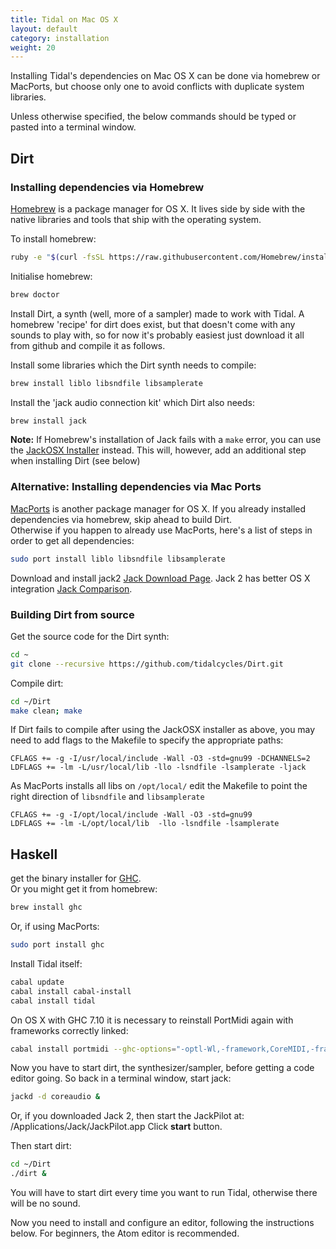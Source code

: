 ```yaml
---
title: Tidal on Mac OS X
layout: default
category: installation
weight: 20
---
```


Installing Tidal's dependencies on Mac OS X can be done via homebrew or MacPorts, but choose only one to avoid conflicts with duplicate system libraries.

Unless otherwise specified, the below commands should be typed or pasted into a terminal window.

## Dirt

### Installing dependencies via Homebrew
[Homebrew](http://brew.sh) is a package manager for OS X. It lives side by side with the native libraries and tools that ship with the operating system.

To install homebrew:

```bash
ruby -e "$(curl -fsSL https://raw.githubusercontent.com/Homebrew/install/master/install)"
```

Initialise homebrew:

```bash
brew doctor
```

Install Dirt, a synth (well, more of a sampler) made to work with
Tidal. A homebrew 'recipe' for dirt does exist, but that doesn't come
with any sounds to play with, so for now it's probably easiest just
download it all from github and compile it as follows.

Install some libraries which the Dirt synth needs to compile:

```bash
brew install liblo libsndfile libsamplerate
```

Install the 'jack audio connection kit' which Dirt also needs:

```bash
brew install jack
```


__Note:__ If Homebrew's installation of Jack fails with a `make` error, you can use the [JackOSX Installer](http://www.jackosx.com/download.html) instead. This will, however, add an additional step when installing Dirt (see below)


### Alternative: Installing dependencies via Mac Ports
[MacPorts](https://www.macports.org/) is another package manager for OS X.
If you already installed dependencies via homebrew, skip ahead to build Dirt.  
Otherwise if you happen to already use MacPorts, here's a list of steps in order to get all dependencies:

```bash
sudo port install liblo libsndfile libsamplerate
```

Download and install jack2 [Jack Download Page](http://jackaudio.org/downloads/). Jack 2 has better OS X integration [Jack Comparison](https://github.com/jackaudio/jackaudio.github.com/wiki/Q_difference_jack1_jack2).

### Building Dirt from source

Get the source code for the Dirt synth:

```bash
cd ~
git clone --recursive https://github.com/tidalcycles/Dirt.git
```

Compile dirt:

```bash
cd ~/Dirt
make clean; make
```


If Dirt fails to compile after using the JackOSX installer as above, you may need to add flags to the Makefile to specify the appropriate paths:

```make
CFLAGS += -g -I/usr/local/include -Wall -O3 -std=gnu99 -DCHANNELS=2
LDFLAGS += -lm -L/usr/local/lib -llo -lsndfile -lsamplerate -ljack
```

As MacPorts installs all libs on `/opt/local/`
edit the Makefile to point the right direction of `libsndfile` and `libsamplerate`

```make
CFLAGS += -g -I/opt/local/include -Wall -O3 -std=gnu99
LDFLAGS += -lm -L/opt/local/lib  -llo -lsndfile -lsamplerate
```


## Haskell

get the binary installer for [GHC](https://www.haskell.org/ghc/).  
Or you might get it from homebrew:

```bash
brew install ghc
```

Or, if using MacPorts:

```bash
sudo port install ghc
```

Install Tidal itself:

```bash
cabal update
cabal install cabal-install
cabal install tidal
```

On OS X with GHC 7.10 it is necessary to reinstall PortMidi again with frameworks correctly linked:

```bash
cabal install portmidi --ghc-options="-optl-Wl,-framework,CoreMIDI,-framework,CoreAudio" --reinstall --jobs=1 --force-reinstalls
```

Now you have to start dirt, the synthesizer/sampler, before getting a
code editor going. So back in a terminal window, start jack:

```bash
jackd -d coreaudio &
```

Or, if you downloaded Jack 2, then start the JackPilot at:
/Applications/Jack/JackPilot.app
Click __start__ button.

Then start dirt:

```bash
cd ~/Dirt
./dirt &
```

You will have to start dirt every time you want to run Tidal,
otherwise there will be no sound.

Now you need to install and configure an editor, following the
instructions below. For beginners, the Atom editor is recommended.
